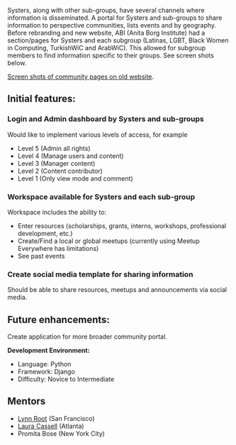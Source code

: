Systers, along with other sub-groups, have several channels where information is disseminated. A portal for Systers and sub-groups to share information to perspective communities, lists events and by geography. Before rebranding and new website, ABI (Anita Borg Institute) had a section/pages for Systers and each subgroup (Latinas, LGBT, Black Women in Computing, TurkishWiC and ArabWiC). This allowed for subgroup members to find information specific to their groups. See screen shots below.

[Screen shots of community pages on old website](http://systers.org/systers-dev/doku.php/portal).

## Initial features:

### Login and Admin dashboard by Systers and sub-groups

Would like to implement various levels of access, for example
* Level 5 (Admin all rights)
* Level 4 (Manage users and content)
* Level 3 (Manager content)
* Level 2 (Content contributor)
* Level 1 (Only view mode and comment)


### Workspace available for Systers and each sub-group

Workspace includes the ability to:
* Enter resources (scholarships, grants, interns, workshops, professional development, etc.)
* Create/Find a local or global meetups (currently using Meetup Everywhere has limitations)
* See past events

### Create social media template for sharing information

Should be able to share resources, meetups and announcements via social media.


## Future enhancements:
Create application for more broader community portal.

**Development Environment:**
* Language: Python
* Framework: Django
* Difficulty: Novice to Intermediate

## Mentors
* [Lynn Root](http://www.roguelynn.com/) (San Francisco)
* [Laura Cassell](https://plus.google.com/103104082904771998862/about) (Atlanta)
* Promita Bose (New York City)

